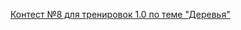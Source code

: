 [Контест №8 для тренировок 1.0 по теме "Деревья"](https://contest.yandex.ru/contest/28069/problems/)